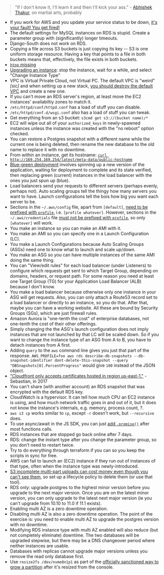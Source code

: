 > "If I don't know it, I'll learn it and then I'll kick your ass." - [Abhishek Thakur](https://twitter.com/abhi1thakur/status/1276439769791303680), on martial arts, probably

- If you work for AWS and you update your service status to be down, [it's your fault! You get fired!](https://news.ycombinator.com/item?id=25213817)
- The default settings for MySQL instances on RDS is stupid. Create a parameter group with (significantly) longer timeouts.
- Django-South does not work on RDS.
- Copying a file across S3 buckets is just copying its key -- S3 is one uniform storage resource. Having a key that points to a file in both buckets means that, effectively, the file exists in both buckets.
- [`htop` missing](http://aws.blandnet.org/wordpress/htop-install/)
- [Upgrading an instance](http://stackoverflow.com/a/8243307/1558430): stop the instance, wait for a while, and select "Change Instance Type"
- VPC is Virtual Private Cloud, not Virtual PC. The default VPC is "weird" *[sic]* and when setting up a new stack, [you should destroy the default VPC](https://www.reddit.com/r/aws/comments/97a502/does_it_make_sense_to_delete_the_default_provided/) and create a new one.
- If you can't move an RDS server's region, at least move the EC2 instances' availabiltiy zones to match it.
- `/etc/httpd/conf/httpd.conf` has a load of stuff you can disable.
- `/etc/httpd/conf.d/wsgi.conf` also has a load of stuff you can tweak.
- Get everything from an s3 bucket: `s3cmd get s3://(bucket name)/*`
- EC2 will wipe out all of your `authorized_keys` in newly-spawned instances unless the instance was created with the "no reboot" option checked.
- You can restore a Postgres snapshot with a different name while the current one is being deleted, then rename the new database to the old name to replace it with no downtime.
- From within an instance, get its hostname: [`curl http://169.254.169.254/latest/meta-data/public-hostname`](http://serverfault.com/questions/403440/print-external-host-name-of-ec2-instance)
- [Blue-green deployment](http://martinfowler.com/bliki/BlueGreenDeployment.html) involves spinning up a new version of the application, waiting for deployment to complete and its state verified, then replacing green (current) instances in the load balancer with the ones you just spun up (blue).
- Load balancers send your requests to different servers (perhaps evenly, perhaps not). Auto scaling groups tell the thingy how many servers you want to have. Launch configurations tell the bois how big you want each server to be.
- Sections in the `~/.aws/config` file, apart from `[default]`, [need to be prefixed with `profile`](http://boto3.readthedocs.io/en/latest/guide/configuration.html#aws-config-file), i.e. `[profile whatever]`. However, sections in the `~/.aws/credentials` file [must not be prefixed with `profile`](http://boto3.readthedocs.io/en/latest/guide/configuration.html#shared-credentials-file), so only `[whatever]` will work.
- You make an instance so you can make an AMI with it.
- You make an AMI so you can specify one in a Launch Configuration (LC).
- You make a Launch Configurations because Auto Scaling Groups (ASGs) need one to know what to launch and scale up/down.
- You make an ASG so you can have multiple instances of the same AMI doing the same thing.
- You can "View/edit rules" for each load balancer (under Listeners) to configure which requests get sent to which Target Group, depending on domains, headers, or request path. For some reason you need at least one Target Group (TG) for your Application Load Balancer (ALB) because I don't know.
- You make a load balancer because otherwise only one instance in your ASG will get requests. Also, you can only attach a Route53 record set to a load balancer or directly to an instance, so you do that. After that, maybe you can have a working website. All these are bound by Security Groups (SGs), which are just firewall rules.
- Amazon Aurora is "one-tenth the cost" of enterprise databases, not one-tenth the cost of their other offerings.
- Simply changing the the ASG's launch configuration does not imply instances that are not launched by that LC will be scaled down. So if you want to change the instance type of an ASG from A to B, you have to detach instances from A first.
- Adding `query` to the `aws` command line gives you just that part of the response. `AWS_PROFILE=foo aws rds describe-db-snapshots --db-snapshot-identifier dont-delete-this-snapshot --query "DBSnapshots[0].PercentProgress"` would give `100` instead of the JSON object.
- ["Cloudfront only accepts certificates hosted in region us-east-1."](https://medium.com/@sbuckpesch/setup-aws-s3-static-website-hosting-using-ssl-acm-34d41d32e394) - Sebastian, in 2017
- You can't share (with another account) an RDS snapshot that was encrypted with the default RDS key.
- CloudWatch is a hypervisor. It can tell how much CPU an EC2 instance is using, and how much network traffic goes in and out of it, but it does not know the instance's internals, e.g. memory, process count, ?.
- `aws s3 cp` works similar to `cp`, except `-r` doesn't work, but `--recursive` does.
- To use async/await in the JS SDK, you can just [add `.promise()`](https://stackoverflow.com/questions/51328292/how-to-use-async-and-await-with-aws-sdk-javascript) after most functions calls.
- RDS instances that are stopped go back online after 7 days.
- RDS: change the instant type after you change the parameter group, so you don't need to restart twice.
- Try to do everything through terraform if you can so you keep the scripts in sync for free.
- AWS can fail to launch an (EC2) instance if they run out of instances of that type, often when the instance type was newly-introduced.
- [S3 incomplete multi-part uploads can cost money even though you can't see them](https://medium.com/@rvedotrc/save-money-and-be-tidy-with-s3-upload-cleaner-7043b8b5332e), so set up a lifecycle policy to delete them (or use that tool).
- RDS only: upgrade postgres to the highest minor version before you upgrade to the next major version. Once you are on the latest minor version, you can only upgrade to the latest next major version (ie you can't upgrade from 10.10 to 11.0 if 11.1 exists).
- Enabling multi AZ is a zero downtime operation.
- Disabling multi AZ is also a zero downtime operation. The point of the exercise is: you need to enable multi AZ to upgrade the postgres version with no downtime.
- Modifying RDS instance type with multi AZ enabled will also reduce (but not completely eliminate) downtime. The two databases will be upgraded stepwise, but there may be a DNS changeover period where neither instances are usable.
- Databases with replicas cannot upgrade major versions unless you remove the read only database first.
- Use `resize2fs /dev/nvme0n1p1` as part of the [officially sanctioned way to grow a partition](https://docs.aws.amazon.com/AWSEC2/latest/UserGuide/recognize-expanded-volume-linux.html) after it's resized from the console.
